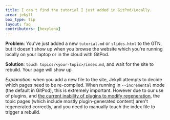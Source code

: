 ```yaml
---
title: I can't find the tutorial I just added in GitPod/Locally.
area: jekyll
box_type: tip
layout: faq
contributors: [hexylena]
---
```


**Problem**: You've just added a new `tutorial.md` or `slides.html` to the GTN, but it doesn't show up when you browse the website which you're running locally on your laptop or in the cloud with GitPod.

**Solution**: `touch topics/<your-topic>/index.md`, and wait for the site to rebuild. Your page will show up

*Explanation*: when you add a new file to the site, Jekyll attempts to decide which pages need to be re-compiled. When running in `--incremental` mode (the default in GitPod), this is extremely important. However due to our use of plugins, and [the current inability of plugins to modify regeneration](https://github.com/jekyll/jekyll/issues/6418), the topic pages (which include mostly plugin-generated content) aren't regenerated correctly, and you need to manually touch the index file to trigger a rebuild.
